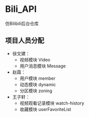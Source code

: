 # Bili_API
仿Bilibili后台仓库


## 项目人员分配
* 徐文建：
    - 视频模块 Video
    - 用户消息模块 Message
* 赵霖：
    - 用户模块 member
    - 动态模块 dynamic
    - 分区模块 zoning
* 王子轩：
    - 视频观看记录模块 watch-history
    - 收藏模块 userFavoriteList
